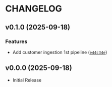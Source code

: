 # CHANGELOG

<!-- version list -->

## v0.1.0 (2025-09-18)

### Features

- Add customer ingestion 1st pipeline
  ([`e44c34e`](https://github.com/sanojkumartw/release/commit/e44c34e3524ab4c300d05483406fdb205bbc1e2b))


## v0.0.0 (2025-09-18)

- Initial Release
